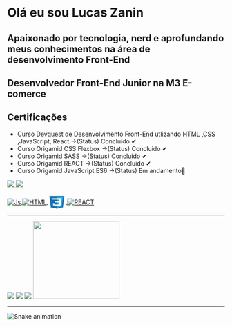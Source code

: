 <div>
  <h1>Olá eu sou Lucas Zanin</h1>
  <h2>Apaixonado por tecnologia, nerd e aprofundando meus conhecimentos na área de desenvolvimento Front-End</h2>
  <h2>Desenvolvedor Front-End Junior na M3 E-comerce</h2>
  <h2>Certificações</h2>
  <ul>
    <li>Curso Devquest de Desenvolvimento Front-End utlizando HTML ,CSS ,JavaScript, React ->(Status) Concluido ✔</li>
     <li>Curso Origamid CSS Flexbox ->(Status) Concluido ✔</li>
     <li>Curso Origamid SASS ->(Status) Concluido ✔</li>
    <li>Curso Origamid REACT ->(Status) Concluido ✔</li>
     <li>Curso Origamid JavaScript ES6 ->(Status) Em andamento🎯</li>
  </ul>
  
  <a href="https://github.com/Lucaszanin">
  <img height="180em" src="https://github-readme-stats.vercel.app/api?username=Lucaszanin&show_icons=true&theme=radical&include_all_commits=true&count_private=true"/>
  <img height="180em" src="https://github-readme-stats.vercel.app/api/top-langs/?username=Lucaszanin&layout=compact&langs_count=6&theme=radical"/>
</div>
<div style="display: inline_block"><br>
  <img align="center" alt="Js" height="30" width="40" src="https://cdn.jsdelivr.net/gh/devicons/devicon/icons/javascript/javascript-plain.svg">
  <img align="center" alt="HTML" height="30" width="40" src="https://cdn.jsdelivr.net/gh/devicons/devicon/icons/html5/html5-original.svg">
  <img align="center" alt="CSS" height="30" width="40" src="https://raw.githubusercontent.com/devicons/devicon/master/icons/css3/css3-original.svg">
  <img align="center" alt="REACT" height="30" width="40" src="https://cdn.jsdelivr.net/gh/devicons/devicon/icons/react/react-original.svg">
  </div>
 
  <hr>
 
  
  
<div>
  <a href="https://www.instagram.com/lukas_zanin/" target="_blank"><img src="https://img.shields.io/badge/-Instagram-%23E4405F?style=for-the-badge&logo=instagram&logoColor=white" target="_blank"></a>
  <a href = "mailto:lukas.zanin@gmail.com"><img src="https://img.shields.io/badge/-Gmail-%23333?style=for-the-badge&logo=gmail&logoColor=white" target="_blank"></a>
  <a href="https://www.linkedin.com/in/lucas-zanin-083167106/" target="_blank"><img src="https://img.shields.io/badge/-LinkedIn-%230077B5?style=for-the-badge&logo=linkedin&logoColor=white" target="_blank"></a>
   <img height="180" width="200" src="https://images.vexels.com/media/users/3/224169/isolated/preview/dbfe1f493ad01117fa4ec5ba10150e4d-logotipo-da-programacao-de-computador.png">
  <hr>
 

  ![Snake animation](https://github.com/devemdobro/devemdobro/blob/output/github-contribution-grid-snake.svg)

</div>
